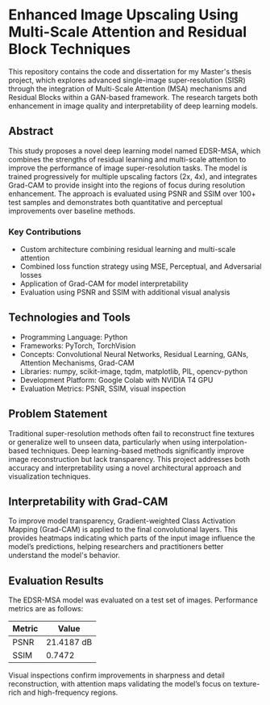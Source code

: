 # Enhanced Image Upscaling Using Multi-Scale Attention and Residual Block Techniques

This repository contains the code and dissertation for my Master's thesis project, which explores advanced single-image super-resolution (SISR) through the integration of Multi-Scale Attention (MSA) mechanisms and Residual Blocks within a GAN-based framework. The research targets both enhancement in image quality and interpretability of deep learning models.

## Abstract

This study proposes a novel deep learning model named EDSR-MSA, which combines the strengths of residual learning and multi-scale attention to improve the performance of image super-resolution tasks. The model is trained progressively for multiple upscaling factors (2x, 4x), and integrates Grad-CAM to provide insight into the regions of focus during resolution enhancement. The approach is evaluated using PSNR and SSIM over 100+ test samples and demonstrates both quantitative and perceptual improvements over baseline methods.

### Key Contributions

- Custom architecture combining residual learning and multi-scale attention
- Combined loss function strategy using MSE, Perceptual, and Adversarial losses
- Application of Grad-CAM for model interpretability
- Evaluation using PSNR and SSIM with additional visual analysis

## Technologies and Tools

- Programming Language: Python
- Frameworks: PyTorch, TorchVision
- Concepts: Convolutional Neural Networks, Residual Learning, GANs, Attention Mechanisms, Grad-CAM
- Libraries: numpy, scikit-image, tqdm, matplotlib, PIL, opencv-python
- Development Platform: Google Colab with NVIDIA T4 GPU
- Evaluation Metrics: PSNR, SSIM, visual inspection


## Problem Statement

Traditional super-resolution methods often fail to reconstruct fine textures or generalize well to unseen data, particularly when using interpolation-based techniques. Deep learning-based methods significantly improve image reconstruction but lack transparency. This project addresses both accuracy and interpretability using a novel architectural approach and visualization techniques.

## Interpretability with Grad-CAM

To improve model transparency, Gradient-weighted Class Activation Mapping (Grad-CAM) is applied to the final convolutional layers. This provides heatmaps indicating which parts of the input image influence the model’s predictions, helping researchers and practitioners better understand the model's behavior.

## Evaluation Results

The EDSR-MSA model was evaluated on a test set of images. Performance metrics are as follows:

| Metric | Value        |
|--------|--------------|
| PSNR   | 21.4187 dB   |
| SSIM   | 0.7472       |

Visual inspections confirm improvements in sharpness and detail reconstruction, with attention maps validating the model’s focus on texture-rich and high-frequency regions.
